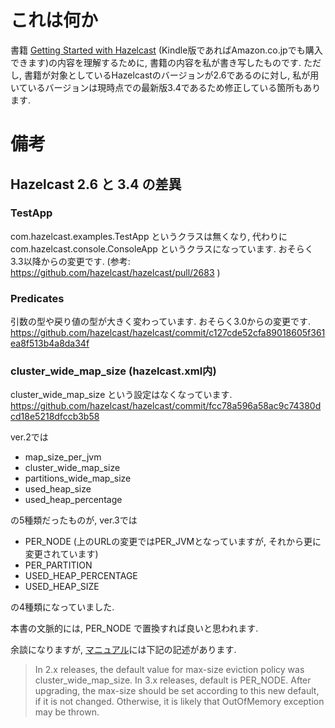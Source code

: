 # これは何か

書籍 [Getting Started with Hazelcast](https://www.packtpub.com/big-data-and-business-intelligence/getting-started-hazelcast) (Kindle版であればAmazon.co.jpでも購入できます)の内容を理解するために, 書籍の内容を私が書き写したものです.
ただし, 書籍が対象としているHazelcastのバージョンが2.6であるのに対し, 私が用いているバージョンは現時点での最新版3.4であるため修正している箇所もあります.

# 備考

## Hazelcast 2.6 と 3.4 の差異

### TestApp

com.hazelcast.examples.TestApp というクラスは無くなり, 代わりに
com.hazelcast.console.ConsoleApp というクラスになっています.
おそらく3.3以降からの変更です.
(参考: https://github.com/hazelcast/hazelcast/pull/2683 )

### Predicates

引数の型や戻り値の型が大きく変わっています.
おそらく3.0からの変更です.
https://github.com/hazelcast/hazelcast/commit/c127cde52cfa89018605f361ea8f513b4a8da34f

### cluster_wide_map_size (hazelcast.xml内)

cluster_wide_map_size という設定はなくなっています.
https://github.com/hazelcast/hazelcast/commit/fcc78a596a58ac9c74380dcd18e5218dfccb3b58

ver.2では
* map_size_per_jvm
* cluster_wide_map_size
* partitions_wide_map_size
* used_heap_size
* used_heap_percentage

の5種類だったものが, ver.3では
* PER_NODE (上のURLの変更ではPER_JVMとなっていますが, それから更に変更されています)
* PER_PARTITION
* USED_HEAP_PERCENTAGE
* USED_HEAP_SIZE

の4種類になっていました.

本書の文脈的には, PER_NODE で置換すれば良いと思われます.

余談になりますが, [マニュアル](http://docs.hazelcast.org/docs/3.4/manual/html-single/hazelcast-documentation.html)には下記の記述があります.
> In 2.x releases, the default value for max-size eviction policy was cluster_wide_map_size. In 3.x releases, default is PER_NODE. After upgrading, the max-size should be set according to this new default, if it is not changed. Otherwise, it is likely that OutOfMemory exception may be thrown.

